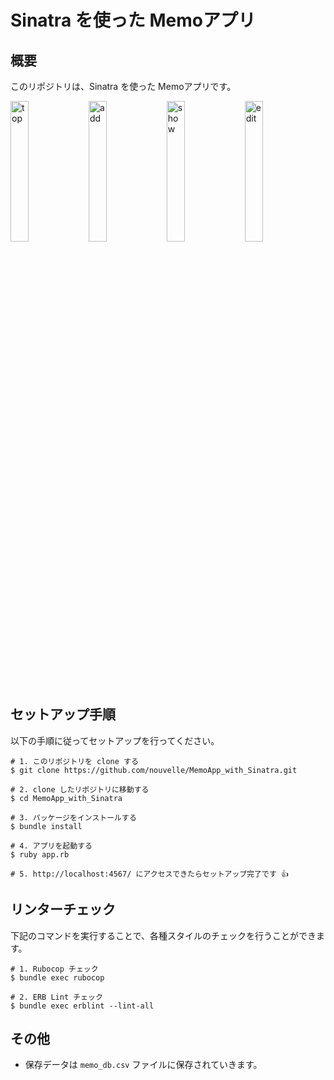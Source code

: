 # Sinatra を使った Memoアプリ

## 概要
このリポジトリは、Sinatra を使った Memoアプリです。
<div>
  <img src="https://user-images.githubusercontent.com/5979966/183446313-b98e4048-2125-4680-a6ae-22384dbfd7a4.png" alt="top" width="24%">
  <img src="https://user-images.githubusercontent.com/5979966/183446331-fd217f4a-77a1-4d31-997b-b6a8cffc88eb.png" alt="add" width="24%">
  <img src="https://user-images.githubusercontent.com/5979966/183446345-84c5310d-2eab-4097-b54c-15e8c48facba.png" alt="show" width="24%">
  <img src="https://user-images.githubusercontent.com/5979966/183446355-7b94123f-f849-4f5c-a26f-8961e761d192.png" alt="edit" width="24%">
</div>

## セットアップ手順
以下の手順に従ってセットアップを行ってください。

```
# 1. このリポジトリを clone する
$ git clone https://github.com/nouvelle/MemoApp_with_Sinatra.git

# 2. clone したリポジトリに移動する
$ cd MemoApp_with_Sinatra

# 3. パッケージをインストールする
$ bundle install

# 4. アプリを起動する
$ ruby app.rb

# 5. http://localhost:4567/ にアクセスできたらセットアップ完了です 👍
```

## リンターチェック
下記のコマンドを実行することで、各種スタイルのチェックを行うことができます。

```
# 1. Rubocop チェック
$ bundle exec rubocop

# 2. ERB Lint チェック
$ bundle exec erblint --lint-all
```

## その他
- 保存データは `memo_db.csv` ファイルに保存されていきます。
